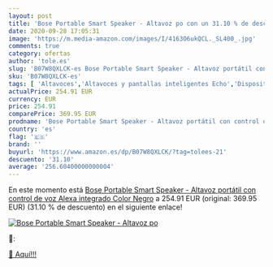 ```yaml
---
layout: post
title: 'Bose Portable Smart Speaker - Altavoz po con un 31.10 % de descuento'
date: 2020-09-28 17:05:31
image: 'https://m.media-amazon.com/images/I/4163O6ukQCL._SL400_.jpg'
comments: true
category: ofertas
author: 'tole.es'
slug: 'B07W8QXLCK-es Bose Portable Smart Speaker - Altavoz portátil con control...'
sku: 'B07W8QXLCK-es'
tags: [ 'Altavoces','Altavoces y pantallas inteligentes Echo','Dispositivos Amazon','Dispositivos Amazon y Accesorios','Dispositivos de red','Electrónica','Equipos de audio y Hi-Fi','Informática','Pantallas inteligentes','Routers','Sistemas WiFi Mesh','alexa', ]
actualPrice: 254.91 EUR
currency: EUR
price: 254.91
comparePrice: 369.95 EUR
prodname: 'Bose Portable Smart Speaker - Altavoz portátil con control de voz Alexa integrado  Color Negro'
country: 'es'
flag: '🇪🇸'
brand: ''
buyurl: 'https://www.amazon.es/dp/B07W8QXLCK/?tag=tolees-21'
descuento: '31.10'
average: '256.60400000000004'
---
```


En este momento está [Bose Portable Smart Speaker - Altavoz portátil con control de voz Alexa integrado  Color Negro](https://www.amazon.es/dp/B07W8QXLCK/?tag=tolees-21) a 254.91 EUR (original: 369.95 EUR) (31.10 %  de descuento) en el siguiente enlace!

[![Bose Portable Smart Speaker - Altavoz po](https://m.media-amazon.com/images/I/4163O6ukQCL._SL400_.jpg)](https://www.amazon.es/dp/B07W8QXLCK/?tag=tolees-21)

🔎:


[🛒 Aquí!!!](https://www.amazon.es/dp/B07W8QXLCK/?tag=tolees-21)

